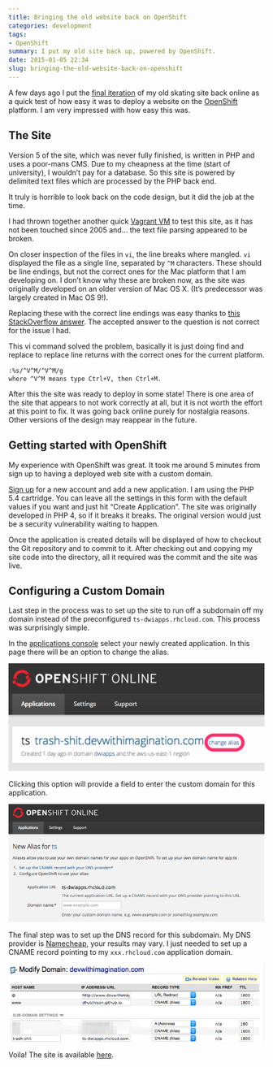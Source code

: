 ```yaml
---
title: Bringing the old website back on OpenShift
categories: development
tags:
- OpenShift
summary: I put my old site back up, powered by OpenShift.
date: 2015-01-05 22:34
slug: bringing-the-old-website-back-on-openshift
---
```

A few days ago I put the [final iteration][1] of my old skating site back online as a quick test of how easy it was to deploy a website on the [OpenShift][2] platform. I am very impressed with how easy this was.

<!--more-->

## The Site

Version 5 of the site, which was never fully finished, is written in PHP and uses a poor-mans CMS. Due to my cheapness at the time (start of university), I wouldn’t pay for a database. So this site is powered by delimited text files which are processed by the PHP back end.

It truly is horrible to look back on the code design, but it did the job at the time.

I had thrown together another quick [Vagrant VM][3] to test this site, as it has not been touched since 2005 and… the text file parsing appeared to be broken.

On closer inspection of the files in `vi`, the line breaks where mangled. `vi` displayed the file as a single line, separated by `^M` characters. These should be line endings, but not the correct ones for the Mac platform that I am developing on. I don’t know why these are broken now, as the site was originally developed on an older version of Mac OS X. (It’s predecessor was largely created in Mac OS 9!).

Replacing these with the correct line endings was easy thanks to [this StackOverflow answer][4]. The accepted answer to the question is not correct for the issue I had.

This vi command solved the problem, basically it is just doing find and replace to replace line returns with the correct ones for the current platform.

    :%s/^V^M/^V^M/g
    where ^V^M means type Ctrl+V, then Ctrl+M.

After this the site was ready to deploy in some state! There is one area of the site that appears to not work correctly at all, but it is not worth the effort at this point to fix. It was going back online purely for nostalgia reasons. Other versions of the design may reappear in the future.

## Getting started with OpenShift

My experience with OpenShift was great. It took me around 5 minutes from sign up to having a deployed web site with a custom domain.

[Sign up][7] for a new account and add a new application. I am using the PHP 5.4 cartridge. You can leave all the settings in this form with the default values if you want and just hit “Create Application”. The site was originally developed in PHP 4, so if it breaks it breaks. The original version would just be a security vulnerability waiting to happen.

Once the application is created details will be displayed of how to checkout the Git repository and to commit to it. After checking out and copying my site code into the directory, all it required was the commit and the site was live.

## Configuring a Custom Domain

Last step in the process was to set up the site to run off a subdomain off my domain instead of the preconfigured `ts-dwiapps.rhcloud.com`. This process was surprisingly simple. 

In the [applications console][6] select your newly created application. In this page there will be an option to change the alias.

![Change alias option][openshift_custom_domain_1]

Clicking this option will provide a field to enter the custom domain for this application.

![Change alias form][openshift_custom_domain_2]

The final step was to set up the DNS record for this subdomain. My DNS provider is [Namecheap][5], your results may vary. I just needed to set up a CNAME record pointing to my `xxx.rhcloud.com` application domain.

![Namecheap domain options][openshift_custom_domain_3]

Voila! The site is available [here][1].

[1]: http://trash-shit.devwithimagination.com/ "TS V5 "
[2]: https://www.openshift.com/ "OpenShift by Red Hat "
[3]: /2015/01/02/vagrant-setup/ "Vagrant Setup | Dev With Imagination "
[4]: http://stackoverflow.com/a/811208/230449 "line breaks - How to convert the ^M linebreak to 'normal' linebreak in a file opened in vim? - Stack Overflow "
[5]: https://www.namecheap.com/ "Namecheap.com • Cheap Domain Name Registration & Web Hosting "
[6]: https://openshift.redhat.com/app/console/applications "Applications | OpenShift Online by Red Hat "
[7]: https://www.openshift.com/app/account/new "Create an account | OpenShift Online by Red Hat "

[openshift_custom_domain_1]: /images/openshift_ts/custom_domain1.png "Change alias option in OpenShift application"
[openshift_custom_domain_2]: /images/openshift_ts/custom_domain2.png "Add alias form"
[openshift_custom_domain_3]: /images/openshift_ts/custom_domain3.png "Namecheap DNS settings"
